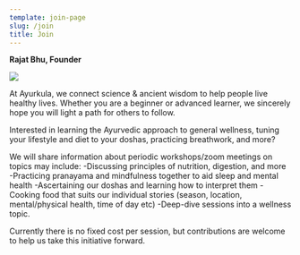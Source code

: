 ```yaml
---
template: join-page
slug: /join
title: Join
---
```

**Rajat Bhu, Founder**

![](/assets/screen-shot-2022-07-26-at-11.01.36-pm.png)

At Ayurkula, we connect science & ancient wisdom to help people live healthy lives. Whether you are a beginner or advanced learner, we sincerely hope you will light a path for others to follow.

Interested in learning the Ayurvedic approach to general wellness, tuning your lifestyle and diet to your doshas, practicing breathwork, and more?

We will share information about periodic workshops/zoom meetings on topics may include:
-Discussing principles of nutrition, digestion, and more
-Practicing pranayama and mindfulness together to aid sleep and mental health
-Ascertaining our doshas and learning how to interpret them
-Cooking food that suits our individual stories (season, location, mental/physical health, time of day etc)
-Deep-dive sessions into a wellness topic.

Currently there is no fixed cost per session, but contributions are welcome to help us take this initiative forward.


